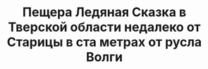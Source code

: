 ---
title: 'Пещера Ледяная Сказка в Тверской области недалеко от Старицы в ста метрах от русла Волги'
location: ''
tags: [all, 2010]
categories: [paddling-2700km-along-the-volga-2010]
---